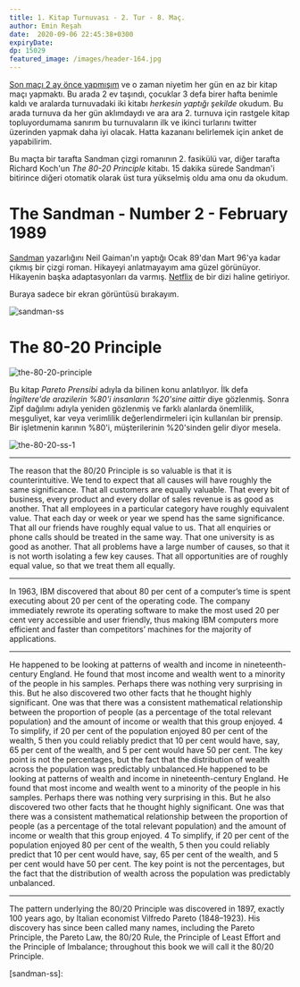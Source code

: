 ```yaml
---
title: 1. Kitap Turnuvası - 2. Tur - 8. Maç.
author: Emin Reşah
date:  2020-09-06 22:45:38+0300
expiryDate:
dp: 15029
featured_image: /images/header-164.jpg
---
```


[Son maçı 2 ay önce yapmışım](/yeni/1-kitap-turnuvasi-2-tur-7-mac-21413) ve o zaman niyetim her gün
en az bir kitap maçı yapmaktı. Bu arada 2 ev taşındı, çocuklar 3 defa birer hafta benimle kaldı ve
aralarda turnuvadaki iki kitabı *herkesin yaptığı şekilde* okudum. Bu arada turnuva da her gün
aklımdaydı ve ara ara 2. turnuva için rastgele kitap topluyordumama sanırım bu turnuvaların ilk ve
ikinci turlarını twitter
üzerinden yapmak daha iyi olacak. Hatta kazananı belirlemek için anket de yapabilirim. 

Bu maçta bir tarafta Sandman çizgi romanının 2. fasikülü var, diğer tarafta Richard Koch'un *The
80-20 Principle* kitabı. 15 dakika sürede Sandman'i bitirince diğeri otomatik olarak üst tura yükselmiş oldu ama onu da okudum. 

# The Sandman - Number 2 - February 1989

[Sandman][sandman] yazarlığını Neil Gaiman'ın yaptığı Ocak 89'dan Mart 96'ya kadar çıkmış bir çizgi
roman. Hikayeyi anlatmayayım ama güzel görünüyor. Hikayenin başka adaptasyonları da varmış.
[Netflix][netflix] de bir dizi haline getiriyor. 

Buraya sadece bir ekran görüntüsü bırakayım. 

![sandman-ss](/images/book-covers/the-sandman-no-2-ss.png)

# The 80-20 Principle

![the-80-20-principle](/images/book-covers/the-80-20-principle-cover.png)

Bu kitap *Pareto Prensibi* adıyla da bilinen konu anlatılıyor. İlk defa *İngiltere'de arazilerin
%80'i insanların %20'sine aittir* diye gözlenmiş. Sonra Zipf dağılımı adıyla yeniden gözlenmiş ve
farklı alanlarda önemlilik, meşguliyet, kar veya verimlilik değerlendirmeleri için kullanılan bir prensip. Bir işletmenin karının %80'i, müşterilerinin %20'sinden gelir diyor mesela. 

![the-80-20-ss-1](/images/book-covers/the-80-20-principle-ss-1.png)

---

The reason that the 80/20 Principle is so valuable is that it is
counterintuitive. We tend to expect that all causes will have roughly the
same significance. That all customers are equally valuable. That every bit of
business, every product and every dollar of sales revenue is as good as
another. That all employees in a particular category have roughly equivalent
value. That each day or week or year we spend has the same significance.
That all our friends have roughly equal value to us. That all enquiries or
phone calls should be treated in the same way. That one university is as
good as another. That all problems have a large number of causes, so that it
is not worth isolating a few key causes. That all opportunities are of roughly
equal value, so that we treat them all equally.

---


In 1963, IBM discovered that about 80 per cent of a computer’s time is
spent executing about 20 per cent of the operating code. The company
immediately rewrote its operating software to make the most used 20 per
cent very accessible and user friendly, thus making IBM computers more
efficient and faster than competitors’ machines for the majority of
applications.

--- 


He happened to be looking at
patterns of wealth and income in nineteenth-century England. He found that
most income and wealth went to a minority of the people in his samples.
Perhaps there was nothing very surprising in this. But he also discovered
two other facts that he thought highly significant. One was that there was a
consistent mathematical relationship between the proportion of people (as a
percentage of the total relevant population) and the amount of income or
wealth that this group enjoyed. 4 To simplify, if 20 per cent of the population
enjoyed 80 per cent of the wealth, 5 then you could reliably predict that 10
per cent would have, say, 65 per cent of the wealth, and 5 per cent would
have 50 per cent. The key point is not the percentages, but the fact that the
distribution of wealth across the population was predictably unbalanced.He happened to be looking at
patterns of wealth and income in nineteenth-century England. He found that
most income and wealth went to a minority of the people in his samples.
Perhaps there was nothing very surprising in this. But he also discovered
two other facts that he thought highly significant. One was that there was a
consistent mathematical relationship between the proportion of people (as a
percentage of the total relevant population) and the amount of income or
wealth that this group enjoyed. 4 To simplify, if 20 per cent of the population
enjoyed 80 per cent of the wealth, 5 then you could reliably predict that 10
per cent would have, say, 65 per cent of the wealth, and 5 per cent would
have 50 per cent. The key point is not the percentages, but the fact that the
distribution of wealth across the population was predictably unbalanced.

---


The pattern underlying the 80/20 Principle was discovered in 1897, exactly
100 years ago, by Italian economist Vilfredo Pareto (1848–1923). His
discovery has since been called many names, including the Pareto Principle,
the Pareto Law, the 80/20 Rule, the Principle of Least Effort and the
Principle of Imbalance; throughout this book we will call it the 80/20
Principle.





[sandman]: https://en.wikipedia.org/wiki/The_Sandman_(Vertigo)
[netflix]: https://www.imdb.com/title/tt1751634/
[sandman-ss]: 
